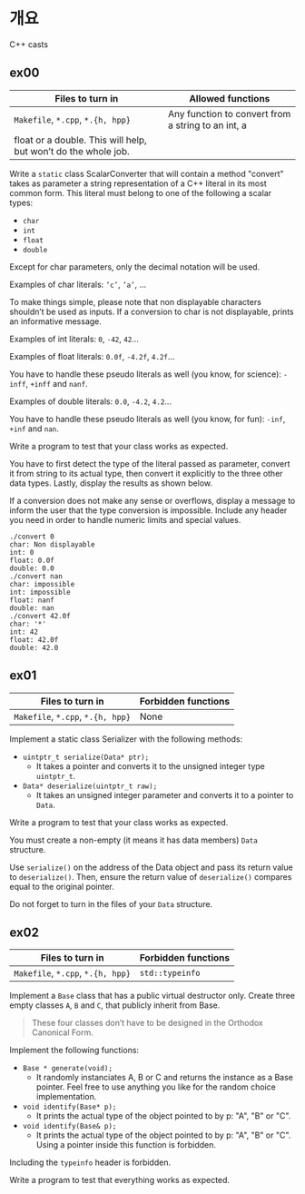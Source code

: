 # 개요

C++ casts

## ex00

|Files to turn in|Allowed functions|
|----------------|-------------------|
|`Makefile`, `*.cpp`, `*.{h, hpp}`|Any function to convert from a string to an int, a
float or a double. This will help, but won’t do the whole job.|

Write a `static` class ScalarConverter that will contain a method "convert" takes as parameter a string representation of a C++ literal in its most common form. This literal must belong to one of the following a scalar types:

- `char`
- `int`
- `float`
- `double`

Except for char parameters, only the decimal notation will be used.

Examples of char literals: `’c’`, `’a’`, ...

To make things simple, please note that non displayable characters shouldn’t be used as inputs. If a conversion to char is not displayable, prints an informative message.

Examples of int literals: `0`, `-42`, `42`...

Examples of float literals: `0.0f`, `-4.2f`, `4.2f`...

You have to handle these pseudo literals as well (you know, for science): `-inff`, `+inff` and `nanf`.

Examples of double literals: `0.0`, `-4.2`, `4.2`...

You have to handle these pseudo literals as well (you know, for fun): `-inf`, `+inf` and `nan`.

Write a program to test that your class works as expected.

You have to first detect the type of the literal passed as parameter, convert it from string to its actual type, then convert it explicitly to the three other data types. Lastly, display the results as shown below.

If a conversion does not make any sense or overflows, display a message to inform the user that the type conversion is impossible. Include any header you need in order to handle numeric limits and special values.

```
./convert 0
char: Non displayable
int: 0
float: 0.0f
double: 0.0
./convert nan
char: impossible
int: impossible
float: nanf
double: nan
./convert 42.0f
char: '*'
int: 42
float: 42.0f
double: 42.0
```

## ex01

|Files to turn in|Forbidden functions|
|----------------|-------------------|
|`Makefile`, `*.cpp`, `*.{h, hpp}`|None|

Implement a static class Serializer with the following methods:

- `uintptr_t serialize(Data* ptr);`
  - It takes a pointer and converts it to the unsigned integer type `uintptr_t`.
- `Data* deserialize(uintptr_t raw);`
  - It takes an unsigned integer parameter and converts it to a pointer to `Data`.

Write a program to test that your class works as expected.

You must create a non-empty (it means it has data members) `Data` structure.

Use `serialize()` on the address of the Data object and pass its return value to `deserialize()`. Then, ensure the return value of `deserialize()` compares equal to the original pointer.

Do not forget to turn in the files of your `Data` structure.

## ex02

|Files to turn in|Forbidden functions|
|----------------|-------------------|
|`Makefile`, `*.cpp`, `*.{h, hpp}`|`std::typeinfo`|

Implement a `Base` class that has a public virtual destructor only. Create three empty classes `A`, `B` and `C`, that publicly inherit from Base.

> These four classes don’t have to be designed in the Orthodox Canonical Form.

Implement the following functions:

- `Base * generate(void);`
  - It randomly instanciates A, B or C and returns the instance as a Base pointer. Feel free to use anything you like for the random choice implementation.
- `void identify(Base* p);`
  - It prints the actual type of the object pointed to by p: "A", "B" or "C".
- `void identify(Base& p);`
  - It prints the actual type of the object pointed to by p: "A", "B" or "C". Using a pointer inside this function is forbidden.

Including the `typeinfo` header is forbidden.

Write a program to test that everything works as expected.
